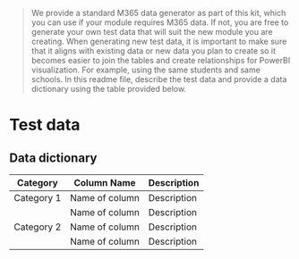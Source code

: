 > We provide a standard M365 data generator as part of this kit, which you can use if your module requires M365 data. If not, you are free to generate your own test data that will suit the new module you are creating. When generating new test data, it is important to make sure that it aligns with existing data or new data you plan to create so it becomes easier to join the tables and create relationships for PowerBI visualization. For example, using the same students and same schools. In this readme file, describe the test data and provide a data dictionary using the table provided below.

# Test data

## Data dictionary
|Category   |Column Name        |Description  |
|-----------|-------------------|-------------|
|Category 1  | Name of column       |Description |
|            | Name of column       |Description |                                                                 
|Category 2  | Name of column     |Description |
|  | Name of column      |Description |
